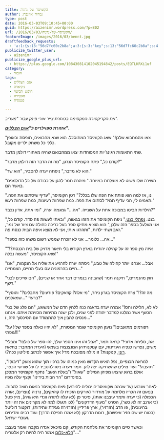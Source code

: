 ```yaml
---
title: הקומיסר של נרניה
author: נמרוד איזנברג
type: post
date: 2016-03-03T09:10:45+00:00
guid: https://aizenimr.wordpress.com/?p=802
url: /2016/03/03/הקומיסר-של-נרניה/
featureImage: /images/2016/03/bennt.jpg
draftfeedback_requests:
  - 'a:1:{s:13:"56d7fc60c2b8a";a:3:{s:3:"key";s:13:"56d7fc60c2b8a";s:4:"time";s:10:"1456995424";s:7:"user_id";s:8:"91501967";}}'
publicize_twitter_user:
  - aizenimr
publicize_google_plus_url:
  - https://plus.google.com/108430814102045194842/posts/EQTLKRXi1uf
category:
  - הומור
tags:
  - אגם הצללים
  - גיקיאדה
  - חופש הביטוי
  - סאטירה
  - פנטסיה

---
```

_את הקריקטורה המקסימה בכותרת צייר אורי פינק עבור "מעריב"._

**_אזהרת ספוילרים ל"[אגם הצללים][1]"._**

"צאו מהמחבוא שלכן!" שאג הקומיסר המתוסכל. הוא שנא מחבואים, תופסת ובאופן כללי כל משחק ילדים מקובל.

שתי התאומות הגינג'יות המפוחדות יצאו ממחבואם שהיה מאחורי דולמן מדבר.

"קודם כל," פתח הקומיסר הנרגן, "מה זה הדבר הזה דולמן מדבר?"

"הוא לא מדבר," ניסתה יערה להסביר, "הוא שר."

"השירה שלו פשוט לא מוצלחת במיוחד." מיהרה תמר להגן על כבודם של כל הדולמנים באשר הם.

"נו, אז למה הוא פותח את הפה שלו בכלל?" רטן הקומיסר, "עדיף שיסתום את הפה. תאמינו לי, הכי עדיף תמיד לסתום את הפה. כמה שפחות רעיונות, כמה שפחות רעש."

הילדות הביטו במבוכה אחת על השנייה. "אה..." גמגמה יערה, "ומי אתה, אדון נכבד?"

"בנט. [נפתלי בנט][2]," ניפח הקומיסר את חזהו בגאווה, "ובאתי לעשות פה סדר. קודם כל, אני מעלעל בספר הזה שלכן," הוא הוציא מתיקו ספר בעל כריכה כחולה עם ציור של נמר, זאב ושתי ילדות, "ותהרגו אותי, אני לא מוצא איפה הבית כנסת פה."

"אה... כלומר... אני לא זוכרת שממש רשום משהו כזה בספר..."

"איזה מין ספר זה על קהילה יהודית בארץ הקודש בלי תיאור מדויק של בית הכנסת?!" שאג הקומיסר, "מעשה נבלה!"

"אבל... אנחנו יותר קהילה של טבע," ניסתה יערה להרגיע את שליח אל הנקמות, "אנו חיים בהרמוניה עם בעלי החיים, הצמחייה..."

"חוץ מהנמרים," תיקנה תמר (שהבינה בנמרים דבר אחד או שניים), "הם שייכים לבני רשף."

"מה זה?!" צרח הקומיסר בגרון ניחר, "מי אלה? קוזאקים? פורעים? מחבלים?" והוסיף ברעד "...שמאלנים?"

"לא לא, חלילה וחס!" אמרה יערה בדאגה כנה ללחץ הדם של המשוגע, "הם פלג של בני הכשף אשר נמלטו למדבר יהודה לפני שנים, ולכן ישנה מתיחות מסוימת איתם. אנחנו מנסים להבין איך להתמודד עם הסיכסוך הזה, ו..."

"רפורמים מתועבים!" נזעק הקומיסר שומר המסורת, "לא יהיו כאלה בספר שלי! על גופתי!!!"

"אה, סליחה אדוני!" קראה תמר, "אבל זהו אינו הספר שלך, זהו ספר של כולם!" ומבלי משים, נפרשו כנפיה העדינות, עם קנוקנותיהן המנצנצות בשמש (הערת המחבר: בחיאת [רוני][1], קנוקנות? זו מילה מסובכת מדי! איך אפשר לכתוב פיליטון ככה?).

למראה הכנפיים, נפל האיש הקדוש מאין כמוהו על ברכיו תוך שהוא צועק "דיבוק!", "תועבה!" ועוד מילים שהשתיקה יפה להן. תמר ויערה ניסו להסביר לו על שורשי הכפר, אולם ברגע שיצאו מפיהן המילים "שאול" ו"בעלת האוב" נתקף הקומיסר המסכן בסינדרום "הר הבית בידינו" וקצף עלה מפיו.

לאחר שנרגע (עד שכמה שקומיסרים יכולים להירגע) פצח הקומיסר בנאום חוצב להבות. בנאום זה הכריז מלחמה על מורדור (אורקים הזכירו לו קוזאקים), נרניה (נוצרים), אורה הכפולה (כי יערה ותמר עיצבנו אותו), פיטר פן (לא עלה לתורה וונדי היא גויה), מיץ פטל (כי ארנב זה לא כשר), הסרט "מעוף הדרקונים" (לכו תגגלו למה לא מקרינים את זה יותר בחינוכית), פו הדב (חזרזיר), ארץ פרידיין (חזרזירה מגידת עתידות), דוקטור דוליטל (בטוח יש שם חזיר איפשהו), רומח הדרקון (לא אמרו תפילת הדרך) ועוד רבים ומדיחים ועוכרי ישראל.

וכאשר סיים הקומיסר את מלחמת הקודש, קם מיכאל אנדה מקברו ואמר בעצב: "[הלא-כלום][3] אמור היה להיות רק אלגוריה..."

 [1]: http://gelbfish.com/
 [2]: http://www.haaretz.co.il/news/education/.premium-1.2827626
 [3]: https://he.wikipedia.org/wiki/%D7%94%D7%A1%D7%99%D7%A4%D7%95%D7%A8_%D7%A9%D7%90%D7%99%D7%A0%D7%95_%D7%A0%D7%92%D7%9E%D7%A8